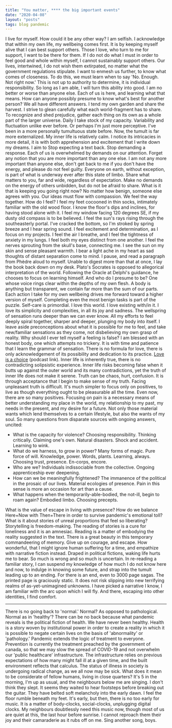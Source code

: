 ```yaml
---
title: "You matter, **** the big important events"
date: "2020-04-08"
layout: "posts"
tags: blog pandemic
---
```


I live for myself. How could it be any other way? I am selfish. I acknowledge that within my own life, my wellbeing comes first. It is by keeping myself alive that I can best support others. Those I love, who turn to me for support, I want to be there for them. If I do not do what I must in order to feel good and whole within myself, I cannot sustainably support others. Our lives, intertwined, I do not wish them extirpated, no matter what the government regulations stipulate. I want to enmesh us further, to know what comes of closeness. To do this, we must learn when to say 'No. Enough. Not right now.' This is not up to authority to determine, it is individual responsibility. So long as I am able, I will turn this ability into good. I am no better or worse than anyone else. Each of us is here, and learning what that means. How can anyone possibly presume to know what's best for another person? We all have different answers. I tend my own garden and share the harvest. I strive to glean carefully what each world-fragment has to share. To recognize and shed prejudice, gather each thing on its own as a whole part of the larger universe. Daily I take stock of my capacity. Variability and fluctuation unlike ever before. Or perhaps I'm just more perceptive. I've been in a more personally tumultuous state before. Now, the tumult is far more externalized. My inner life is relatively calm. I notice its intricacies in more detail, it is with both apprehension and excitement that I write down my dreams. I aim to Stop expecting a text back. Stop demanding a response. Each of us is overwhelmed by demands on our attention. Forget any notion that you are more important than any one else. I am not any more important than anyone else, don't get back to me if you don't have the energy, and please do not feel guilty. Everyone on earth, without exception, is part of what is underway ever after this state of limbo. Share what matters to you, far and wide, regardless of expectation. Make no demands on the energy of others unbidden, but do not be afraid to share. What is it that is keeping you going right now? No matter how benign, someone else agrees with you. Our ideas must flow with compassion. We feel the way together. How do I feel? I feel my feet cocooned in thin socks, intimately familiar with the old wood floor. I know the floor's dips and inclines, for having stood alone with it. I feel my window facing 120 degrees SE, if my dusty old compass is to be believed. I feel the sun's rays rising through the southeasterly portal. I've cracked the bottom, so I'm stroked by spring breeze and I hear spring sound. I feel excitement and determination, as I focus on my projects. I feel the air I breathe, and I feel the tightness of anxiety in my lungs. I feel both my eyes distinct from one another. I feel the nerves sprouting from the skull's base, connecting me. I see the sun on my skin and sense pleasant warmth. I bear a light ache in my heart as sad thoughts of distant separation come to mind. I pause, and read a paragraph from Phèdre aloud to myself. Unable to digest more than that at once, I lay the book back down on my desk. Plato's Socrates is opposed to allegorical interpretation of the world. Following the Oracle at Delphi's guidance, he chooses to focus on learning himself. And who do I presume to be? One whose voice rings clear within the depths of my own flesh. A body is anything but transparent, we contain far more than the sum of our parts. Each action I take for my own wellbeing drives me forward toward a higher version of myself. Completing even the most benign tasks is part of the puzzle. Self-care is primordial. I love this world. I love existing with/in it. I love its simplicity and complexities, in all its joy and sadness. The wellspring of sensation runs deeper than we can ever know. All my efforts to feel deeply spiral together, sharper and deeper, plunging my body into itself. I leave aside preconceptions about what it is possible for me to feel, and take new/familiar sensations as they come, not disbelieving my own grasp of reality. Why should I ever tell myself a feeling is false? I am blessed with an honest body, one which attempts no trickery. It is with time and patience that I learn the grammar of sensation. There is no formula for love, there is only acknowledgement of its possibility and dedication to its practice. [Love is a choice](https://secretfeministagenda.com/2020/03/20/episode-4-16-choosing-love-with-kai-cheng-thom/) (podcast link). Inner life is inherently true, there is no contradicting solipsistic experience. Inner life risks becoming false when it butts up against the outer world and its many contradictions, yet the truth of inner life does not make it serene. Truth can be chaos, hurt, confusion. It is through acceptance that I begin to make sense of my truth. Facing unpleasant truth is difficult. It's much simpler to focus only on positives, to live as though everything ought to be pleasurable all the time. Even now, there are so many positives. Focusing on pain is a necessary means of better understanding my place in the world, my relationship to my past, my needs in the present, and my desire for a future. Not only those material wants which lend themselves to a certain lifestyle, but also the wants of my soul. So many questions from disparate sources with ongoing answers, uncited:

- What is the capacity for violence? Choosing responsibility. Thinking critically. Claiming one's own. Natural disasters. Shock and accident. Learning to wink.
- What do we harness, to grow in power? Many forms of magic. Pure force of will. Knowledge, power. Words, plants. Learning, always. Choosing trust, presence. En-corps, encore.
- Who are we? Individuals indissociable from the collective. Ongoing apprenticeship ever deepening.
- How can we be meaningfully frightened? The immanence of the political in the prosaic of our lives. Material ecologies of presence. Pain in this sense is more an occasion for art than a cause.
- What happens when the temporarily-able-bodied, the not-ill, begin to roam again? Embodied limbo. Choosing precepts.

What is the value of escape in living with presence? How do we balance Here+Now with Then+There in order to survive pandemic's emotional toll? What is it about stories of unreal proportions that feel so liberating? Storytelling is freedom-making. The reading of stories is a cure for loneliness and it is an amnesiac. Reading is a matter of embodying the reality suggested in the text. There is a great beauty in this temporary commandeering of memory. Give up on courage, and escape. How wonderful, that I might ignore human suffering for a time, and empathize with narrative fiction instead. Draped in political fictions, waking life hurts me to bear. So much is wrong and so much is uncertain. In re-reading a familiar story, I can suspend my knowledge of how much I do not know here and now, to indulge in knowing some future, and strap into the tumult leading up to an ending. For there is an end, even to 3000 page sagas. The printed page is graciously static. It does not risk slipping into new terrifying realms of as-yet-unimagined unknowns. I have picked a narrative I know, I am familiar with the arc upon which I will fly. And there, escaping into other identities, I find comfort.

* * *

There is no going back to 'normal.' Normal? As opposed to pathological. Normal as in 'healthy'? There can be no back because what pandemic reveals is the political fiction of health. We have never been healthy. Health is a story woven by institutional power in order to create a reality in which it is possible to negate certain lives on the basis of 'abnormality' or 'pathology.' Pandemic extends the logic of treatment to everyone. Prevention is currently the treatment preached by the government of canada, so that we may slow the spread of COVID-19 and not overwhelm our 'public healthcare' infrastructure. The infrastructure relies on previous expectations of how many might fall ill at a given time, and the built environment reflects that calculus. The status of illness in society is undergoing radical change, as we all now may be sick. What does it mean to be considerate of fellow humans, living in close quarters? It's 5 in the morning, I'm up as usual, and the neighbours below me are singing. I don't think they slept. It seems they waited to hear footsteps before breaking out the guitar. They have belted soft melancholy into the early dawn. I feel the floor rumble beneath my feet. It's early, but then, there is no too early for music. It is a matter of body-clocks, social-clocks, unplugging digital clocks. My neighbours doubtlessly need this music now, though most of us are quiet at this, the last hour before sunrise. I cannot reproach them their joy and their camaraderie as it rubs off on me. Sing another song, boys.
